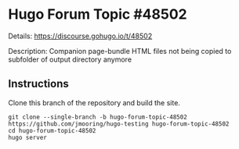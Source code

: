 # Hugo Forum Topic #48502

Details: <https://discourse.gohugo.io/t/48502>

Description: Companion page-bundle HTML files not being copied to subfolder of output directory anymore

## Instructions

Clone this branch of the repository and build the site.

```text
git clone --single-branch -b hugo-forum-topic-48502 https://github.com/jmooring/hugo-testing hugo-forum-topic-48502
cd hugo-forum-topic-48502
hugo server
```
